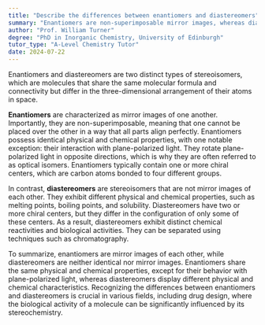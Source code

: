 ```yaml
---
title: "Describe the differences between enantiomers and diastereomers"
summary: "Enantiomers are non-superimposable mirror images, whereas diastereomers are not identical and do not have mirror image relationships."
author: "Prof. William Turner"
degree: "PhD in Inorganic Chemistry, University of Edinburgh"
tutor_type: "A-Level Chemistry Tutor"
date: 2024-07-22
---
```


Enantiomers and diastereomers are two distinct types of stereoisomers, which are molecules that share the same molecular formula and connectivity but differ in the three-dimensional arrangement of their atoms in space.

**Enantiomers** are characterized as mirror images of one another. Importantly, they are non-superimposable, meaning that one cannot be placed over the other in a way that all parts align perfectly. Enantiomers possess identical physical and chemical properties, with one notable exception: their interaction with plane-polarized light. They rotate plane-polarized light in opposite directions, which is why they are often referred to as optical isomers. Enantiomers typically contain one or more chiral centers, which are carbon atoms bonded to four different groups.

In contrast, **diastereomers** are stereoisomers that are not mirror images of each other. They exhibit different physical and chemical properties, such as melting points, boiling points, and solubility. Diastereomers have two or more chiral centers, but they differ in the configuration of only some of these centers. As a result, diastereomers exhibit distinct chemical reactivities and biological activities. They can be separated using techniques such as chromatography.

To summarize, enantiomers are mirror images of each other, while diastereomers are neither identical nor mirror images. Enantiomers share the same physical and chemical properties, except for their behavior with plane-polarized light, whereas diastereomers display different physical and chemical characteristics. Recognizing the differences between enantiomers and diastereomers is crucial in various fields, including drug design, where the biological activity of a molecule can be significantly influenced by its stereochemistry.
    